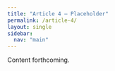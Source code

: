 ```yaml
---
title: "Article 4 – Placeholder"
permalink: /article-4/
layout: single
sidebar:
  nav: "main"
---
```


Content forthcoming.
